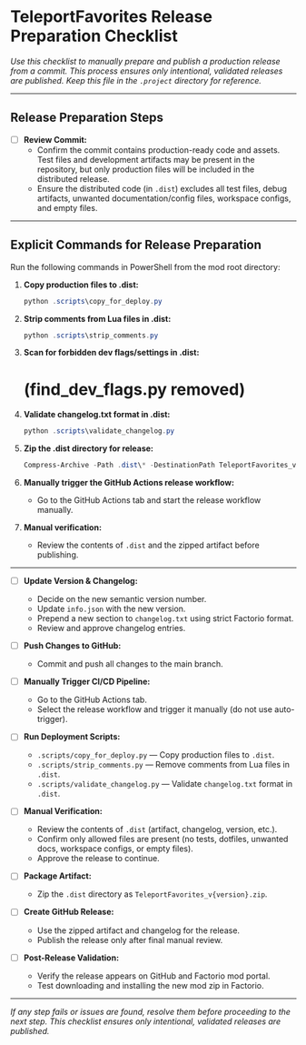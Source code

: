 # TeleportFavorites Release Preparation Checklist

_Use this checklist to manually prepare and publish a production release from a commit. This process ensures only intentional, validated releases are published. Keep this file in the `.project` directory for reference._

---

## Release Preparation Steps



- [ ] **Review Commit:**
     - Confirm the commit contains production-ready code and assets. Test files and development artifacts may be present in the repository, but only production files will be included in the distributed release.
     - Ensure the distributed code (in `.dist`) excludes all test files, debug artifacts, unwanted documentation/config files, workspace configs, and empty files.

---

## Explicit Commands for Release Preparation

Run the following commands in PowerShell from the mod root directory:

1. **Copy production files to .dist:**
    ```powershell
    python .scripts\copy_for_deploy.py
    ```

2. **Strip comments from Lua files in .dist:**
    ```powershell
    python .scripts\strip_comments.py
    ```

3. **Scan for forbidden dev flags/settings in .dist:**
    # (find_dev_flags.py removed)

4. **Validate changelog.txt format in .dist:**
    ```powershell
    python .scripts\validate_changelog.py
    ```

5. **Zip the .dist directory for release:**
    ```powershell
    Compress-Archive -Path .dist\* -DestinationPath TeleportFavorites_v{version}.zip -Force
    ```

6. **Manually trigger the GitHub Actions release workflow:**
    - Go to the GitHub Actions tab and start the release workflow manually.

7. **Manual verification:**
    - Review the contents of `.dist` and the zipped artifact before publishing.

---

- [ ] **Update Version & Changelog:**
    - Decide on the new semantic version number.
    - Update `info.json` with the new version.
    - Prepend a new section to `changelog.txt` using strict Factorio format.
    - Review and approve changelog entries.

- [ ] **Push Changes to GitHub:**
    - Commit and push all changes to the main branch.

- [ ] **Manually Trigger CI/CD Pipeline:**
    - Go to the GitHub Actions tab.
    - Select the release workflow and trigger it manually (do not use auto-trigger).

- [ ] **Run Deployment Scripts:**
    - `.scripts/copy_for_deploy.py` — Copy production files to `.dist`.
    - `.scripts/strip_comments.py` — Remove comments from Lua files in `.dist`.
    - `.scripts/validate_changelog.py` — Validate `changelog.txt` format in `.dist`.

- [ ] **Manual Verification:**
    - Review the contents of `.dist` (artifact, changelog, version, etc.).
    - Confirm only allowed files are present (no tests, dotfiles, unwanted docs, workspace configs, or empty files).
    - Approve the release to continue.

- [ ] **Package Artifact:**
    - Zip the `.dist` directory as `TeleportFavorites_v{version}.zip`.

- [ ] **Create GitHub Release:**
    - Use the zipped artifact and changelog for the release.
    - Publish the release only after final manual review.

- [ ] **Post-Release Validation:**
    - Verify the release appears on GitHub and Factorio mod portal.
    - Test downloading and installing the new mod zip in Factorio.

---

_If any step fails or issues are found, resolve them before proceeding to the next step. This checklist ensures only intentional, validated releases are published._
